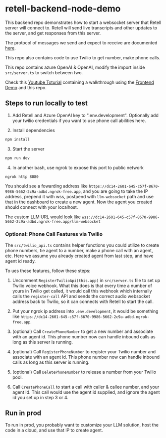 # retell-backend-node-demo

This backend repo demonstrates how to start a websocket server that Retell server will connect to. Retell will send
live transcripts and other updates to the server, and get responses from this server.

The protocol of messages we send and expect to receive are documented [here](https://docs.re-tell.ai/api-references/llm-websocket).

This repo also contains code to use Twilio to get number, make phone calls.

This repo contains azure OpenAI & OpenAI, modify the import inside `src/server.ts` to switch between two.

Check this [Youtube Toturial](https://youtu.be/Tz969io9cPc?feature=shared&t=344) containing a walkthrough using the [Frontend Demo](https://github.com/adam-team/retell-frontend-reactjs-demo/tree/client_sdk) and this repo.

## Steps to run locally to test

1. Add Retell and Azure OpenAI key to ".env.development". Optionally add your twilio credentials if you want to use phone call abilities here.

2. Install dependencies

```bash
npm install
```

3. Start the server

```bash
npm run dev
```

4. In another bash, use ngrok to expose this port to public network

```bash
ngrok http 8080
```

You should see a fowarding address like
`https://dc14-2601-645-c57f-8670-9986-5662-2c9a-adbd.ngrok-free.app`, and you
are going to take the IP address, prepend it with wss, postpend with
`llm-websocket` path and use that in the dashboard to create a new agent. Now
the agent you created should connect with your localhost.

The custom LLM URL would look like
`wss://dc14-2601-645-c57f-8670-9986-5662-2c9a-adbd.ngrok-free.app/llm-websocket`

### Optional: Phone Call Features via Twilio

The `src/twilio_api.ts` contains helper functions you could utilize to create phone numbers, tie agent to a number,
make a phone call with an agent, etc. Here we assume you already created agent from last step, and have agent id ready.

To ues these features, follow these steps:

1. Uncomment `RegisterTwilioApi(this.app)` in `src/server.ts` file to set up Twilio voice webhook. What this does is that every time a number of yours in Twilio get called, it would call this webhook which internally calls the `register-call` API and sends the correct audio websocket address back to Twilio, so it can connects with Retell to start the call.

2. Put your ngrok ip address into `.env.development`, it would be something like `https://dc14-2601-645-c57f-8670-9986-5662-2c9a-adbd.ngrok-free.app`.

3. (optional) Call `CreatePhoneNumber` to get a new number and associate with an agent id. This phone number now can handle inbound calls as long as this server is running.

4. (optional) Call `RegisterPhoneNumber` to register your Twilio number and associate with an agent id. This phone number now can handle inbound calls as long as this server is running.

5. (optional) Call `DeletePhoneNumber` to release a number from your Twilio pool.

6. Call `CreatePhoneCall` to start a call with caller & callee number, and your agent Id. This call would use the agent id supplied, and ignore the agent id you set up in step 3 or 4.

## Run in prod

To run in prod, you probably want to customize your LLM solution, host the code
in a cloud, and use that IP to create agent.
